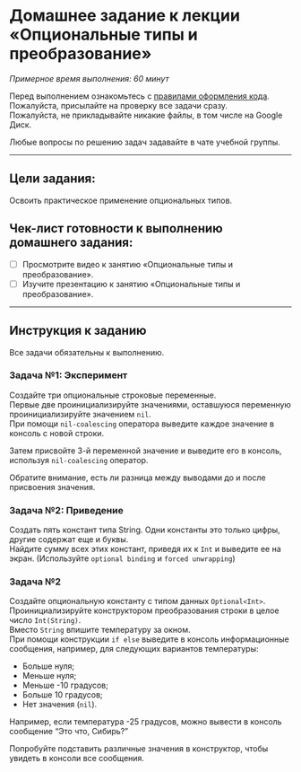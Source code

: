 # Домашнее задание к лекции «Опциональные типы и преобразование»

_Примерное время выполнения: 60 минут_

Перед выполнением ознакомьтесь с [правилами оформления кода](https://github.com/netology-code/bios-2-homeworks/blob/master/swift-code-syle-guide.md).  
Пожалуйста, присылайте на проверку все задачи сразу.  
Пожалуйста, не прикладывайте никакие файлы, в том числе на Google Диск.  

Любые вопросы по решению задач задавайте в чате учебной группы.

_______
## Цели задания:

Освоить практическое применение опциональных типов.

## Чек-лист готовности к выполнению домашнего задания:

- [ ] Просмотрите видео к занятию «Опциональные типы и преобразование».
- [ ] Изучите презентацию к занятию «Опциональные типы и преобразование».

----------------------

## Инструкция к заданию
Все задачи обязательны к выполнению.

### Задача №1: Эксперимент

Создайте три опциональные строковые переменные.  
Первые две проинициализируйте значениями, оставшуюся переменную проинициализируйте значением `nil`.  
При помощи `nil-coalescing` оператора выведите каждое значение в консоль с новой строки.

Затем присвойте 3-й переменной значение и выведите его в консоль, используя `nil-coalescing` оператор.

Обратите внимание, есть ли разница между выводами до и после присвоения значения.  
  
### Задача №2: Приведение

Создать пять констант типа String. Одни константы это только цифры, другие содержат еще и буквы.  
Найдите сумму всех этих констант, приведя их к `Int` и выведите ее на экран.
(Используйте `optional binding` и `forced unwrapping`)

### Задача №2

Создайте опциональную константу с типом данных `Optional<Int>`.  
Проинициализируйте конструктором преобразования строки в целое число `Int(String)`.  
Вместо `String` впишите температуру за окном.  
При помощи конструкции `if else` выведите в консоль информационные сообщения, например, для следующих вариантов температуры:
  * Больше нуля;
  * Меньше нуля;
  * Меньше -10 градусов;
  * Больше 10 градусов;
  * Нет значения (`nil`).

Например, если температура -25 градусов, можно вывести в консоль сообщение “Это что, Сибирь?”

Попробуйте подставить различные значения в конструктор, чтобы увидеть в консоли все сообщения.
